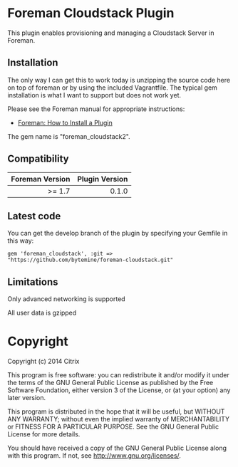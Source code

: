 # Foreman Cloudstack Plugin

This plugin enables provisioning and managing a Cloudstack Server in Foreman.

## Installation

The only way I can get this to work today is unzipping the source code here on top of foreman or by using the included Vagrantfile. The typical gem installation is what I want to support but does not work yet.

Please see the Foreman manual for appropriate instructions:

* [Foreman: How to Install a Plugin](http://theforeman.org/manuals/latest/index.html#6.1InstallaPlugin)

The gem name is "foreman_cloudstack2".

## Compatibility

| Foreman Version | Plugin Version |
| ---------------:| --------------:|
| >=  1.7         | 0.1.0          |

## Latest code

You can get the develop branch of the plugin by specifying your Gemfile in this way:

    gem 'foreman_cloudstack', :git => "https://github.com/bytemine/foreman-cloudstack.git"

## Limitations

Only advanced networking is supported

All user data is gzipped

# Copyright

Copyright (c) 2014 Citrix

This program is free software: you can redistribute it and/or modify
it under the terms of the GNU General Public License as published by
the Free Software Foundation, either version 3 of the License, or
(at your option) any later version.

This program is distributed in the hope that it will be useful,
but WITHOUT ANY WARRANTY; without even the implied warranty of
MERCHANTABILITY or FITNESS FOR A PARTICULAR PURPOSE.  See the
GNU General Public License for more details.

You should have received a copy of the GNU General Public License
along with this program.  If not, see <http://www.gnu.org/licenses/>.
